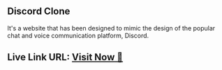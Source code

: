 ##  Discord Clone 

It's a website that has been designed to mimic the design of the popular chat and voice communication platform, Discord.


## **Live Link URL:** <a href="https://discordwebapp.netlify.app/">**Visit Now** 🚀</a>



